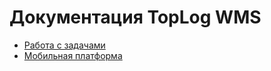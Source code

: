 # Документация TopLog WMS
* [Работа с задачами](https://github.com/flln23/TopLogWMS-documentation/blob/8e6585ac65d41ff8baff7871ab504ddcf48c2edd/aspro-guides/task/task%20guide.md)
* [Мобильная платформа](https://github.com/flln23/TopLogWMS-documentation/blob/8e6585ac65d41ff8baff7871ab504ddcf48c2edd/mobile-client/mobile%20client%20dev%20guide.md)

